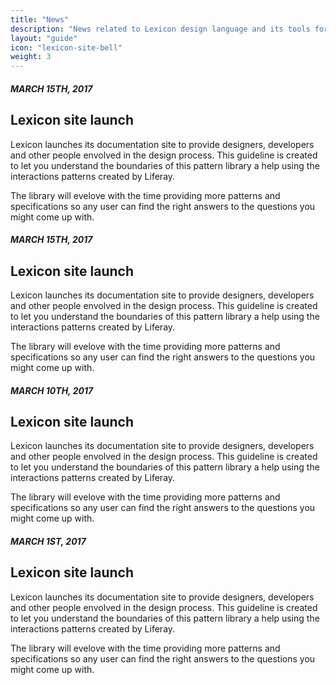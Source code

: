 ```yaml
---
title: "News"
description: "News related to Lexicon design language and its tools for designers"
layout: "guide"
icon: "lexicon-site-bell"
weight: 3
---
```


##### MARCH 15TH, 2017

## Lexicon site launch

Lexicon launches its documentation site to provide designers, developers and other people envolved in the design process. This guideline is created to let you understand the boundaries of this pattern library a help using the interactions patterns created by Liferay.

The library will evelove with the time providing more patterns and specifications so any user can find the right answers to the questions you might come up with. 


##### MARCH 15TH, 2017

## Lexicon site launch

Lexicon launches its documentation site to provide designers, developers and other people envolved in the design process. This guideline is created to let you understand the boundaries of this pattern library a help using the interactions patterns created by Liferay.

The library will evelove with the time providing more patterns and specifications so any user can find the right answers to the questions you might come up with. 


##### MARCH 10TH, 2017

## Lexicon site launch

Lexicon launches its documentation site to provide designers, developers and other people envolved in the design process. This guideline is created to let you understand the boundaries of this pattern library a help using the interactions patterns created by Liferay.

The library will evelove with the time providing more patterns and specifications so any user can find the right answers to the questions you might come up with. 


##### MARCH 1ST, 2017

## Lexicon site launch

Lexicon launches its documentation site to provide designers, developers and other people envolved in the design process. This guideline is created to let you understand the boundaries of this pattern library a help using the interactions patterns created by Liferay.

The library will evelove with the time providing more patterns and specifications so any user can find the right answers to the questions you might come up with. 
